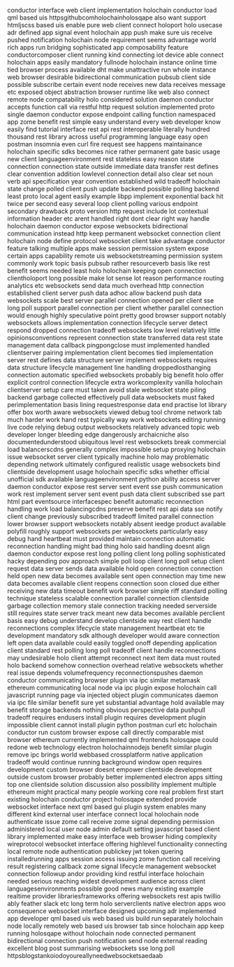 conductor interface web client implementation holochain conductor load qml based uis httpsgithubcomholochainholosqape also want support htmljscss based uis enable pure web client connect holoport holo usecase adr defined app signal event holochain app push make sure uis receive pushed notification holochain node requirement seems advantage world rich apps run bridging sophisticated app composability feature conductorcomposer client running kind connecting iot device able connect holochain apps easily mandatory fullnode holochain instance online time tied browser process available dht make unattractive run whole instance web browser desirable bidirectional communication pubsub client side possible subscribe certain event node receives new data receives message etc exposed object abstraction browser runtime like web also connect remote node compatability holo considered solution daemon conductor accepts function call via restful http request solution implemented proto single daemon conductor expose endpoint calling function namespaced app zome benefit rest simple easy understand every web developer know easily find tutorial interface rest api rest interoperable literally hundred thousand rest library across useful programming language easy open postman insomnia even curl fire request see happens maintainance holochain specific sdks becomes nice rather permanent gate basic usage new client languageenvironment rest stateless easy reason state connection connection state outside immediate data transfer rest defines clear convention addition lowlevel connection detail also clear set noun verb api specification year convention established wild tradeoff holochain state change polled client push update backend possible polling backend least proto local agent easily example libpp implement exponential back hit twice per second easy several loop client polling various endpoint secondary drawback proto version http request include lot contextual information header etc arent handled right dont clear right way handle holochain daemon conductor expose websockets bidirectional communication instead http keep permanent websocket connection client holochain node define protocol websocket client take advantage conductor feature talking multiple apps make session permission system expose certain apps capability remote uis websocketstreaming permission system commonly work topic basis pubsub rather resourceverb basis like rest benefit seems needed least holo holochain keeping open connection clientholoport long possible make lot sense lot reason performance routing analytics etc websockets send data much overhead http connection established client server push data adhoc allow backend push data websockets scale best server parallel connection opened per client sse long poll support parallel connection per client whether parallel connection would enough highly speculative point pretty good browser support notably websockets allows implementation connection lifecycle server detect respond dropped connection tradeoff websockets low level relatively little opinionsconventions represent connection state transferred data rest state management data callback pingpongclose must implemented handled clientserver pairing implementation client becomes tied implementation server rest defines data structure server implement websockets requires data structure lifecycle management line handling droppedlosthanging connection automatic specified websockets probably big benefit holo offer explicit control connection lifecycle extra workcomplexity vanilla holochain clientserver setup care must taken avoid stale websocket state piling backend garbage collected effectively pull data websockets must faked perimplementation basis lining requestresponse data end practise lot library offer box worth aware websockets viewed debug tool chrome network tab much harder work hand rest typically way work websockets editing running live code relying debug output websockets relatively advanced topic web developer longer bleeding edge dangerously archaicniche also documentedunderstood ubiquitous level rest websockets break commercial load balancerscdns generally complex impossible setup proxying holochain issue websocket server client typically machine holo may problematic depending network ultimately configured realistic usage websockets bind clientside development usage holochain specific sdks whether official unofficial sdk available languageenvironment python ability access server daemon conductor expose rest server sent event sse push communication work rest implement server sent event push data client subscribed sse part html part eventsource interfacespec benefit automatic reconnection handling work load balancingcdns preserve benefit rest api data sse notify client change previously subscribed tradeoff limited parallel connection lower browser support websockets notably absent ieedge product available polyfill roughly support websockets per websockets particularly easy debug hand heartbeat must provided maintain connection automatic reconnection handling might bad thing holo said handling doesnt align daemon conductor expose rest long polling client long polling sophisticated hacky depending pov approach simple poll loop client long poll setup client request data server sends data available hold open connection connection held open new data becomes available sent open connection may time new data becomes available client reopens connection soon closed due either receiving new data timeout benefit work browser simple riff standard polling technique stateless scalable connection parallel connection clientside garbage collection memory stale connection tracking needed serverside still requires state server track meant new data becomes available perclient basis easy debug understand develop clientside way rest client handle reconnections complex lifecycle state management heartbeat etc tie development mandatory sdk although developer would aware connection left open data available could easily toggled onoff depending application client standard rest polling long poll tradeoff client handle reconnections may undesirable holo client attempt reconnect next item data must routed holo backend somehow connection overhead relative websockets whether real issue depends volumefrequency reconnectionspushes daemon conductor communicating browser plugin via ipc similar metamask ethereum communicating local node via ipc plugin expose holochain call javascript running page via injected object plugin communicates daemon via ipc file similar benefit sure yet substantial advantage hold available may benefit storage backends nothing obvious perspective data pushpull tradeoff requires endusers install plugin requires development plugin impossible client cannot install plugin python postman curl etc holochain conductor run custom browser expose call directly comparable mist browser ethereum currently implemented qml frontends holosqape could redone web technology electron holochainnodejs benefit similar plugin remove ipc brings world webbased crossplatform native application tradeoff would continue running background window open requires development custom browser doesnt empower clientside development outside custom browser probably better implemented electron apps sitting top one clientside solution discussion also possibility implement multiple ethereum might practical many people working core real problem first start existing holochain conductor project holosqape extended provide websocket interface next qml based gui plugin system enables many different kind external user interface connect local holochain node authenticate issue zome call receive zome signal depending permission administered local user node admin default setting javascript based client library implemented make easy interface web browser hiding complexity wireprotocol websocket interface offering highlevel functionality connecting local remote node authentication publickey jwt token quering installedrunning apps session access issuing zome function call receiving result registering callback zome signal lifecycle management websocket connection followup andor providing kind restful interface holochain needed serious reaching widest development audience across client languagesenvironments possible good news many existing example realtime provider librariesframeworks offering websockets rest apis twillio ably feather slack etc long term holo serverclients native electron apps woo consequence websocket interface designed upcoming adr implemented app developer qml based uis web based uis build run separately holochain node locally remotely web based uis browser tab since holochain app keep running holosqape without holochain node connected permanent bidirectional connection push notification send node external reading excellent blog post summarising websockets sse long poll httpsblogstankoiodoyoureallyneedwebsocketsaedaab